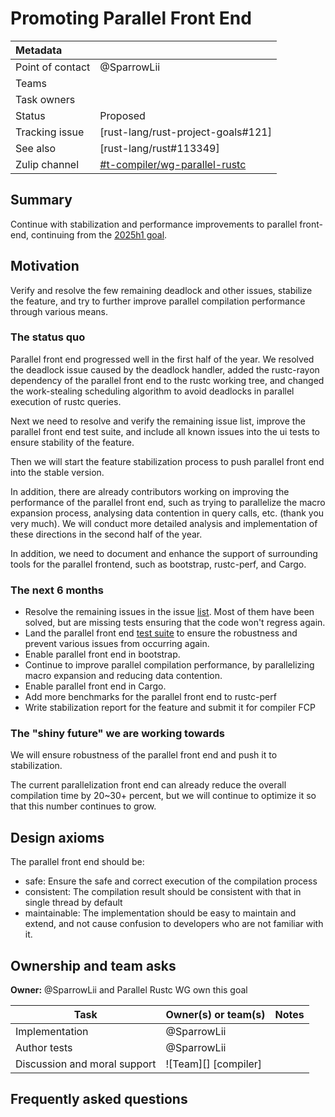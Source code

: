 # Promoting Parallel Front End

| Metadata         |                                                   |
| :--------------- | ------------------------------------------------- |
| Point of contact | @SparrowLii                                       |
| Teams            | <!-- TEAMS WITH ASKS -->                          |
| Task owners      | <!-- TASK OWNERS -->                              |
| Status           | Proposed                                          |
| Tracking issue   | [rust-lang/rust-project-goals#121]                |
| See also         | [rust-lang/rust#113349]                           |
| Zulip channel    | [#t-compiler/wg-parallel-rustc][channel]          |

[channel]: https://rust-lang.zulipchat.com/#narrow/channel/187679-t-compiler.2Fwg-parallel-rustc/


## Summary

Continue with stabilization and performance improvements to parallel front-end, continuing from the [2025h1 goal](https://rust-lang.github.io/rust-project-goals/2025h1/parallel-front-end.html).

## Motivation

Verify and resolve the few remaining deadlock and other issues, stabilize the feature, and try to further improve parallel compilation performance through various means.

### The status quo

Parallel front end progressed well in the first half of the year. We resolved the deadlock issue caused by the deadlock handler, added the rustc-rayon dependency of the parallel front end to the rustc working tree, and changed the work-stealing scheduling algorithm to avoid deadlocks in parallel execution of rustc queries.

Next we need to resolve and verify the remaining issue list, improve the parallel front end test suite, and include all known issues into the ui tests to ensure stability of the feature.

Then we will start the feature stabilization process to push parallel front end into the stable version.

In addition, there are already contributors working on improving the performance of the parallel front end, such as trying to parallelize the macro expansion process, analysing data contention in query calls, etc. (thank you very much). We will conduct more detailed analysis and implementation of these directions in the second half of the year.

In addition, we need to document and enhance the support of surrounding tools for the parallel frontend, such as bootstrap, rustc-perf, and Cargo.

### The next 6 months

- Resolve the remaining issues in the issue [list](https://github.com/rust-lang/rust/issues?q=state%3Aopen%20label%3AA-parallel-compiler). Most of them have been solved, but are missing tests ensuring that the code won't regress again.
- Land the parallel front end [test suite](https://github.com/rust-lang/rust/pull/132051) to ensure the robustness and prevent various issues from occurring again.
- Enable parallel front end in bootstrap.
- Continue to improve parallel compilation performance, by parallelizing macro expansion and reducing data contention.
- Enable parallel front end in Cargo.
- Add more benchmarks for the parallel front end to rustc-perf
- Write stabilization report for the feature and submit it for compiler FCP

### The "shiny future" we are working towards

We will ensure robustness of the parallel front end and push it to stabilization.

The current parallelization front end can already reduce the overall compilation time by 20~30+ percent, but we will continue to optimize it so that this number continues to grow.

## Design axioms

The parallel front end should be:
- safe: Ensure the safe and correct execution of the compilation process
- consistent: The compilation result should be consistent with that in single thread by default
- maintainable: The implementation should be easy to maintain and extend, and not cause confusion to developers who are not familiar with it.

[da]: ../about/design_axioms.md

## Ownership and team asks

**Owner:** @SparrowLii and Parallel Rustc WG own this goal

| Task                         | Owner(s) or team(s)  | Notes |
| ---------------------------- | -------------------- | ----- |
| Implementation               | @SparrowLii          |       |
| Author tests                 | @SparrowLii          |       |
| Discussion and moral support | ![Team][] [compiler] |       |

## Frequently asked questions


[ICE]: https://github.com/rust-lang/rust/issues?q=is%3Aopen+label%3AWG-compiler-parallel+ice
[deadlock]: https://github.com/rust-lang/rust/issues?q=is%3Aopen+label%3AWG-compiler-parallel+deadlock
[test]: https://github.com/rust-lang/rust/issues/118698
[issues]: https://github.com/rust-lang/rust/labels/WG-compiler-parallel
